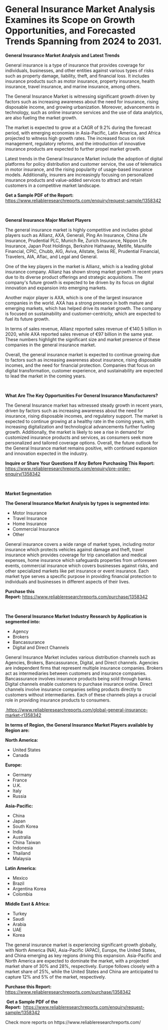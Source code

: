 <p><h1>General Insurance Market Analysis Examines its Scope on Growth Opportunities, and Forecasted Trends Spanning from 2024 to 2031.</h1></p><p><strong>General Insurance Market Analysis and Latest Trends</strong></p>
<p><p>General insurance is a type of insurance that provides coverage for individuals, businesses, and other entities against various types of risks such as property damage, liability, theft, and financial loss. It includes insurance products such as motor insurance, property insurance, health insurance, travel insurance, and marine insurance, among others.</p><p>The General Insurance Market is witnessing significant growth driven by factors such as increasing awareness about the need for insurance, rising disposable income, and growing urbanization. Moreover, advancements in technology, such as online insurance services and the use of data analytics, are also fueling the market growth.</p><p>The market is expected to grow at a CAGR of 9.2% during the forecast period, with emerging economies in Asia-Pacific, Latin America, and Africa projected to witness high growth rates. The increased focus on risk management, regulatory reforms, and the introduction of innovative insurance products are expected to further propel market growth.</p><p>Latest trends in the General Insurance Market include the adoption of digital platforms for policy distribution and customer service, the use of telematics in motor insurance, and the rising popularity of usage-based insurance models. Additionally, insurers are increasingly focusing on personalized insurance products and value-added services to attract and retain customers in a competitive market landscape.</p></p>
<p><strong>Get a Sample PDF of the Report:&nbsp;</strong> <a href="https://www.reliableresearchreports.com/enquiry/request-sample/1358342">https://www.reliableresearchreports.com/enquiry/request-sample/1358342</a></p>
<p>&nbsp;</p>
<p><strong>General Insurance Major Market Players</strong></p>
<p><p>The general insurance market is highly competitive and includes global players such as Allianz, AXA, Generali, Ping An Insurance, China Life Insurance, Prudential PLC, Munich Re, Zurich Insurance, Nippon Life Insurance, Japan Post Holdings, Berkshire Hathaway, Metlife, Manulife Financial, CPIC, Chubb, AIG, Aviva, Allstate, Swiss RE, Prudential Financial, Travelers, AIA, Aflac, and Legal and General.</p><p>One of the key players in the market is Allianz, which is a leading global insurance company. Allianz has shown strong market growth in recent years due to its diverse product offerings and strategic acquisitions. The company's future growth is expected to be driven by its focus on digital innovation and expansion into emerging markets.</p><p>Another major player is AXA, which is one of the largest insurance companies in the world. AXA has a strong presence in both mature and emerging markets, which has helped drive its market growth. The company is focused on sustainability and customer-centricity, which are expected to fuel its future growth.</p><p>In terms of sales revenue, Allianz reported sales revenue of €140.5 billion in 2020, while AXA reported sales revenue of €97 billion in the same year. These numbers highlight the significant size and market presence of these companies in the general insurance market.</p><p>Overall, the general insurance market is expected to continue growing due to factors such as increasing awareness about insurance, rising disposable incomes, and the need for financial protection. Companies that focus on digital transformation, customer experience, and sustainability are expected to lead the market in the coming years.</p></p>
<p>&nbsp;</p>
<p><strong>What Are The Key Opportunities For General Insurance Manufacturers?</strong></p>
<p><p>The General Insurance market has witnessed steady growth in recent years, driven by factors such as increasing awareness about the need for insurance, rising disposable incomes, and regulatory support. The market is expected to continue growing at a healthy rate in the coming years, with increasing digitalization and technological advancements further fueling growth. Additionally, the market is likely to see a rise in demand for customized insurance products and services, as consumers seek more personalized and tailored coverage options. Overall, the future outlook for the General Insurance market remains positive, with continued expansion and innovation expected in the industry.</p></p>
<p><strong>Inquire or Share Your Questions If Any Before Purchasing This Report:</strong> <a href="https://www.reliableresearchreports.com/enquiry/pre-order-enquiry/1358342">https://www.reliableresearchreports.com/enquiry/pre-order-enquiry/1358342</a></p>
<p>&nbsp;</p>
<p><strong>Market Segmentation</strong></p>
<p><strong>The General Insurance Market Analysis by types is segmented into:</strong></p>
<p><ul><li>Motor Insurance</li><li>Travel Insurance</li><li>Home Insurance</li><li>Commercial Insurance</li><li>Other</li></ul></p>
<p><p>General insurance covers a wide range of market types, including motor insurance which protects vehicles against damage and theft, travel insurance which provides coverage for trip cancellation and medical expenses, home insurance which safeguards properties from unforeseen events, commercial insurance which covers businesses against risks, and other specialized markets like pet insurance or event insurance. Each market type serves a specific purpose in providing financial protection to individuals and businesses in different aspects of their lives.</p></p>
<p><strong>Purchase this Report:&nbsp;</strong><a href="https://www.reliableresearchreports.com/purchase/1358342">https://www.reliableresearchreports.com/purchase/1358342</a></p>
<p>&nbsp;</p>
<p><strong>The General Insurance Market Industry Research by Application is segmented into:</strong></p>
<p><ul><li>Agency</li><li>Brokers</li><li>Bancassurance</li><li>Digital and Direct Channels</li></ul></p>
<p><p>General Insurance Market includes various distribution channels such as Agencies, Brokers, Bancassurance, Digital, and Direct channels. Agencies are independent firms that represent multiple insurance companies. Brokers act as intermediaries between customers and insurance companies. Bancassurance involves insurance products being sold through banks. Digital channels enable customers to purchase insurance online. Direct channels involve insurance companies selling products directly to customers without intermediaries. Each of these channels plays a crucial role in providing insurance products to consumers.</p></p>
<p><a href="https://www.reliableresearchreports.com/global-general-insurance-market-r1358342">&nbsp;https://www.reliableresearchreports.com/global-general-insurance-market-r1358342</a></p>
<p><strong>In terms of Region, the General Insurance Market Players available by Region are:</strong></p>
<p>
    <p> <strong> North America: </strong>
        <ul>
            <li>United States</li>
            <li>Canada</li>
        </ul>
        </p> 
    <p> <strong> Europe: </strong>
        <ul>
            <li>Germany</li>
            <li>France</li>
            <li>U.K.</li>
            <li>Italy</li>
            <li>Russia</li>
        </ul>
        </p> 
    <p> <strong> Asia-Pacific: </strong>
        <ul>
            <li>China</li>
            <li>Japan</li>
            <li>South Korea</li>
            <li>India</li>
            <li>Australia</li>
            <li>China Taiwan</li>
            <li>Indonesia</li>
            <li>Thailand</li>
            <li>Malaysia</li>
        </ul>
        </p> 
    <p> <strong> Latin America: </strong>
        <ul>
            <li>Mexico</li>
            <li>Brazil</li>
            <li>Argentina Korea</li>
            <li>Colombia</li>
        </ul>
        </p> 
    <p> <strong> Middle East & Africa: </strong>
        <ul>
            <li>Turkey</li>
            <li>Saudi</li>
            <li>Arabia</li>
            <li>UAE</li>
            <li>Korea</li>
        </ul>
    </p>
    </p>
<p><p>The general insurance market is experiencing significant growth globally, with North America (NA), Asia-Pacific (APAC), Europe, the United States, and China emerging as key regions driving this expansion. Asia-Pacific and North America are expected to dominate the market, with a projected market share of 30% and 28%, respectively. Europe follows closely with a market share of 25%, while the United States and China are anticipated to capture 12% and 5% of the market, respectively.</p></p>
<p><strong>Purchase this Report: </strong><a href="https://www.reliableresearchreports.com/purchase/1358342">https://www.reliableresearchreports.com/purchase/1358342</a></p>
<p>&nbsp;<strong>Get a Sample PDF of the Report:&nbsp;&nbsp;</strong><a href="https://www.reliableresearchreports.com/enquiry/request-sample/1358342">https://www.reliableresearchreports.com/enquiry/request-sample/1358342</a></p>
<p><strong></strong></p>
<p>Check more reports on https://www.reliableresearchreports.com/</p>